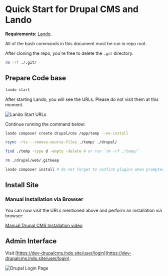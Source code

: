 # Quick Start for Drupal CMS and Lando

**Requirements:** [Lando](https://lando.dev/).

All of the bash commands in this document must be run in repo root.

After cloning the repo, you're free to delete the `.git` directory.

```bash
rm -rf ./.git/
```

## Prepare Code base

```bash
lando start
```

After starting Lando, you will see the URLs. Please do not visit them at this moment.

![Lando Start URLs](https://i.imgur.com/hOwdA1e.png)

Continue running the command below:

```bash
lando composer create drupal/cms /app/temp --no-install

rsync -rtv --remove-source-files ./temp/ ./drupal/

find ./temp -type d -empty -delete # or run `rm -rf ./temp/`

rm ./drupal/web/.gitkeep

lando composer install # do not forget to confirm plugins when prompted
```

## Install Site

### Manual Installation via Browser

You can now visit the URLs mentioned above and perform an installation via browser:

[Manual Drupal CMS Installation video](https://www.awesomescreenshot.com/video/38434797?key=4ca919163118c0ce5befa1636a971d58)

## Admin Interface

Visit [https://dev-drupalcms.lndo.site/user/login](https://dev-drupalcms.lndo.site/user/login).

![Drupal Login Page](https://i.imgur.com/1AR4mnt.png)
